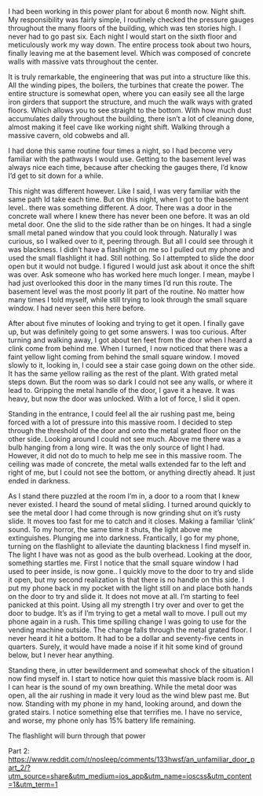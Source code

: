 I had been working in this power plant for about 6 month now. Night shift. My responsibility was fairly simple, I routinely checked the pressure gauges throughout the many floors of the building, which was ten stories high. I never had to go past six. Each night I would start on the sixth floor and meticulously work my way down. The entire process took about two hours, finally leaving me at the basement level. Which was composed of concrete walls with massive vats throughout the center. 

It is truly remarkable, the engineering that was put into a structure like this. All the winding pipes, the boilers, the turbines that create the power. The entire structure is somewhat open, where you can easily see all the large iron girders that support the structure, and much the walk ways with grated floors. Which allows you to see straight to the bottom. With how much dust accumulates daily throughout the building, there isn’t a lot of cleaning done, almost making it feel cave like working night shift. Walking through a massive cavern, old cobwebs and all. 

I had done this same routine four times a night, so I had become very familiar with the pathways I would use. Getting to the basement level was always nice each time, because after checking the gauges there, I’d know I’d get to sit down for a while. 

This night was different however. Like I said, I was very familiar with the same path Id take each time. But on this night, when I got to the basement level.. there was something different. A door. There was a door in the concrete wall where I knew there has never been one before. It was an old metal door. One the slid to the side rather than be on hinges. It had a single small metal paned window that you could look through. Naturally I was curious, so I walked over to it, peering through. But all I could see through it was blackness. I didn’t have a flashlight on me so I pulled out my phone and used the small flashlight it had. Still nothing. So I attempted to slide the door open but it would not budge. I figured I would just ask about it once the shift was over. Ask someone who has worked here much longer. I mean, maybe I had just overlooked this door in the many times I’d run this route. The basement level was the most poorly lit part of the routine. No matter how many times I told myself, while still trying to look through the small square window. I had never seen this here before. 

After about five minutes of looking and trying to get it open. I finally gave up, but was definitely going to get some answers. I was too curious. After turning and walking away, I got about ten feet from the door when I heard a clink come from behind me. When I turned, I now noticed that there was a faint yellow light coming from behind the small square window. I moved slowly to it, looking in, I could see a stair case going down on the other side. It has the same yellow railing as the rest of the plant. With grated metal steps down. But the room was so dark I could not see any walls, or where it lead to. Gripping the metal handle of the door, I gave it a heave. It was heavy, but now the door was unlocked. With a lot of force, I slid it open. 

Standing in the entrance, I could feel all the air rushing past me, being forced with a lot of pressure into this massive room. I decided to step through the threshold of the door and onto the metal grated floor on the other side. Looking around I could not see much. Above me there was a bulb hanging from a long wire. It was the only source of light I had. However, it did not do to much to help me see in this massive room. The ceiling was made of concrete, the metal walls extended far to the left and right of me, but I could not see the bottom, or anything directly ahead. It just ended in darkness. 

As I stand there puzzled at the room I’m in, a door to a room that I knew never existed. I heard the sound of metal sliding. I turned around quickly to see the metal door I had come through is now grinding shut on it’s rusty slide. It moves too fast for me to catch and it closes. Making a familiar ‘clink’ sound. To my horror, the same time it shuts, the light above me extinguishes. Plunging me into darkness. Frantically, I go for my phone, turning on the flashlight to alleviate the daunting blackness I find myself in. The light I have was not as good as the bulb overhead. Looking at the door, something startles me. First I notice that the small square window I had used to peer inside, is now gone.. I quickly move to the door to try and slide it open, but my second realization is that there is no handle on this side. I put my phone back in my pocket with the light still on and place both hands on the door to try and slide it. It does not move at all. I’m starting to feel panicked at this point. Using all my strength I try over and over to get the door to budge. It’s as if I’m trying to get a metal wall to move. I pull out my phone again in a rush. This time spilling change I was going to use for the vending machine outside. The change falls through the metal grated floor. I never heard it hit a bottom. It had to be a dollar and seventy-five cents in quarters. Surely, it would have made a noise if it hit some kind of ground below, but I never hear anything. 

Standing there, in utter bewilderment and somewhat shock of the situation I now find myself in. I start to notice how quiet this massive black room is. All I can hear is the sound of my own breathing. While the metal door was open, all the air rushing in made it very loud as the wind blew past me. But now. Standing with my phone in my hand, looking around, and down the grated stairs. I notice something else that terrifies me. I have no service, and worse, my phone only has 15% battery life remaining. 

The flashlight will burn through that power

Part 2: https://www.reddit.com/r/nosleep/comments/133hwsf/an_unfamiliar_door_part_2/?utm_source=share&utm_medium=ios_app&utm_name=ioscss&utm_content=1&utm_term=1